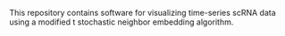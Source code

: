 This repository contains software for visualizing time-series scRNA
data using a modified t stochastic neighbor embedding algorithm.